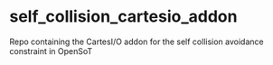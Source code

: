 # self_collision_cartesio_addon
Repo containing the CartesI/O addon for the self collision avoidance constraint in OpenSoT
